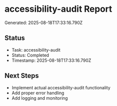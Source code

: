 # accessibility-audit Report

Generated: 2025-08-18T17:33:16.790Z

## Status
- Task: accessibility-audit
- Status: Completed
- Timestamp: 2025-08-18T17:33:16.790Z

## Next Steps
- Implement actual accessibility-audit functionality
- Add proper error handling
- Add logging and monitoring
